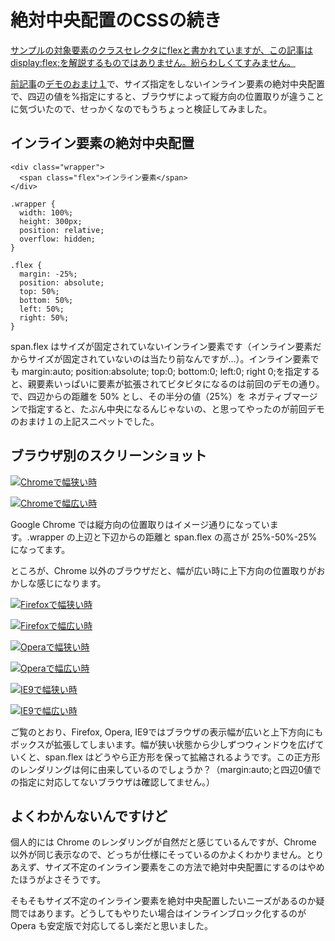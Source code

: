 # 絶対中央配置のCSSの続き

<ins datetime="2012-11-19T12:21+09:00">サンプルの対象要素のクラスセレクタにflexと書かれていますが、この記事はdisplay:flex;を解説するものではありません。紛らわしくてすみません。</ins>

[前記事](http://dskd.jp/archives/11.html)の[デモのおまけ１](http://dskd.jp/archives/absolute-centering/index.html#omk1)で、サイズ指定をしないインライン要素の絶対中央配置で、四辺の値を%指定にすると、ブラウザによって縦方向の位置取りが違うことに気づいたので、せっかくなのでもうちょっと検証してみました。

## インライン要素の絶対中央配置

<pre><code data-language="html">&lt;div class="wrapper"&gt;
  &lt;span class="flex"&gt;インライン要素&lt;/span&gt;
&lt;/div&gt;</code></pre>

<pre><code data-language="css">.wrapper {
  width: 100%;
  height: 300px;
  position: relative;
  overflow: hidden;
}

.flex {
  margin: -25%;
  position: absolute;
  top: 50%;
  bottom: 50%;
  left: 50%;
  right: 50%;
}</code></pre>

span.flex はサイズが固定されていないインライン要素です（インライン要素だからサイズが固定されていないのは当たり前なんですが...）。インライン要素でも margin:auto; position:absolute; top:0; bottom:0; left:0; right 0;を指定すると、親要素いっぱいに要素が拡張されてビタビタになるのは前回のデモの通り。で、四辺からの距離を 50% とし、その半分の値（25%）を ネガティブマージンで指定すると、たぶん中央になるんじゃないの、と思ってやったのが前回デモのおまけ１の上記スニペットでした。

## ブラウザ別のスクリーンショット

[![Chromeで幅狭い時](http://dskd.jp/archives/absolute-centering/chrome_thin.png "Google Chrome 18、ブラウザ幅を狭くした場合")](http://dskd.jp/archives/absolute-centering/chrome_thin.png)

[![Chromeで幅広い時](http://dskd.jp/archives/absolute-centering/chrome_wide.png "Google Chrome 18、ブラウザ幅を広くした場合")](http://dskd.jp/archives/absolute-centering/chrome_wide.png)

Google Chrome では縦方向の位置取りはイメージ通りになっています。.wrapper の上辺と下辺からの距離と span.flex の高さが 25%-50%-25% になってます。

ところが、Chrome 以外のブラウザだと、幅が広い時に上下方向の位置取りがおかしな感じになります。

[![Firefoxで幅狭い時](http://dskd.jp/archives/absolute-centering/ff_thin.png "Firefox 12、ブラウザ幅を狭くした場合")](http://dskd.jp/archives/absolute-centering/ff_thin.png)

[![Firefoxで幅広い時](http://dskd.jp/archives/absolute-centering/ff_wide.png "Firefox 12、ブラウザ幅を広くした場合")](http://dskd.jp/archives/absolute-centering/ff_wide.png)

[![Operaで幅狭い時](http://dskd.jp/archives/absolute-centering/opera_thin.png "Opera 11.62、ブラウザ幅を狭くした場合")](http://dskd.jp/archives/absolute-centering/opera_thin.png)

[![Operaで幅広い時](http://dskd.jp/archives/absolute-centering/opera_wide.png "Opera 11.62、ブラウザ幅を広くした場合")](http://dskd.jp/archives/absolute-centering/opera_wide.png)

[![IE9で幅狭い時](http://dskd.jp/archives/absolute-centering/ie9_thin.png "Internet Explorer 9、ブラウザ幅を狭くした場合")](http://dskd.jp/archives/absolute-centering/ie9_thin.png)

[![IE9で幅広い時](http://dskd.jp/archives/absolute-centering/ie9_wide.png "Internet Explorer 9、ブラウザ幅を広くした場合")](http://dskd.jp/archives/absolute-centering/ie9_wide.png)

ご覧のとおり、Firefox, Opera, IE9ではブラウザの表示幅が広いと上下方向にもボックスが拡張してしまいます。幅が狭い状態から少しずつウィンドウを広げていくと、span.flex はどうやら正方形を保って拡縮されるようです。この正方形のレンダリングは何に由来しているのでしょうか？（margin:auto;と四辺0値での指定に対応してないブラウザは確認してません。）

## よくわかんないんですけど

個人的には Chrome のレンダリングが自然だと感じているんですが、Chrome 以外が同じ表示なので、どっちが仕様にそっているのかよくわかりません。とりあえず、サイズ不定のインライン要素をこの方法で絶対中央配置にするのはやめたほうがよさそうです。

そもそもサイズ不定のインライン要素を絶対中央配置したいニーズがあるのか疑問ではあります。どうしてもやりたい場合はインラインブロック化するのが Opera も安定版で対応してるし楽だと思いました。

